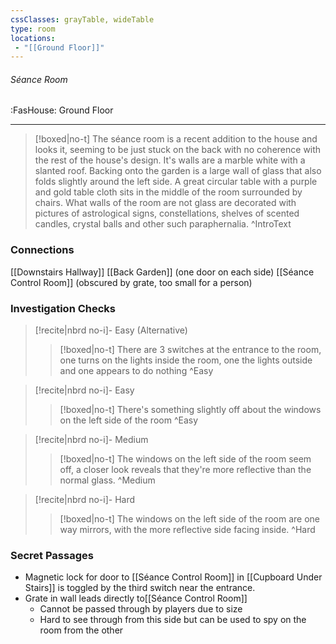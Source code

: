 ```yaml
---
cssClasses: grayTable, wideTable
type: room
locations:
 - "[[Ground Floor]]"
---
```

###### Séance Room
<span class="sub2">:FasHouse: Ground Floor</span>

---

> [!boxed|no-t]
> The séance room is a recent addition to the house and looks it, seeming to be just stuck on the back with no coherence with the rest of the house's design. It's walls are a marble white with a slanted roof. Backing onto the garden is a large wall of glass that also folds slightly around the left side. A great circular table with a purple and gold table cloth sits in the middle of the room surrounded by chairs. What walls of the room are not glass are decorated with pictures of astrological signs, constellations, shelves of scented candles, crystal balls and other such paraphernalia.
>^IntroText
	
### Connections
[[Downstairs Hallway]]
[[Back Garden]] (one door on each side)
[[Séance Control Room]] (obscured by grate, too small for a person)

### Investigation Checks

> [!recite|nbrd no-i]- Easy (Alternative)
> <br>
> 
>> [!boxed|no-t]
>> There are 3 switches at the entrance to the room, one turns on the lights inside the room, one the lights outside and one appears to do nothing
>^Easy

> [!recite|nbrd no-i]- Easy
> <br>
> 
>> [!boxed|no-t]
>> There's something slightly off about the windows on the left side of the room
>^Easy

> [!recite|nbrd no-i]- Medium
> <br>
> 
>> [!boxed|no-t]
>> The windows on the left side of the room seem off, a closer look reveals that they're more reflective than the normal glass.
>^Medium

> [!recite|nbrd no-i]- Hard
> <br>
> 
>> [!boxed|no-t]
>> The windows on the left side of the room are one way mirrors, with the more reflective side facing inside.
>^Hard

### Secret Passages
- Magnetic lock for door to ⁠[[Séance Control Room]] in ⁠[[Cupboard Under Stairs]] is toggled by the third switch near the entrance.
- Grate in wall leads directly to[[Séance Control Room]]
	- Cannot be passed through by players due to size
	- Hard to see through from this side but can be used to spy on the room from the other


